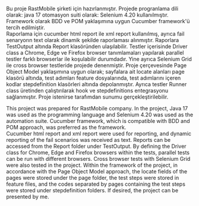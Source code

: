 Bu proje RastMobile  şirketi için hazırlanmıştır. 
Projede progranlama dili olarak: java 17 
otomasyon suiti olarak: Selenium 4.20 kullanılmıştır. 
Framework olarak BDD ve POM yaklaşımına uygun Cucumber framework'ü tercih edilmiştir.  
Raporlama için cucumber html report ile xml report kullanılmış, 
ayrıca fail senaryorın text olarak dinamik şekilde raporlaması alınmıştır. 
Raporlara  TestOutput altında Report klasöründen ulaşılabilir. 
Testler içerisinde Driver class a Chrome, Edge ve Firefox browser tanımlamaları yapılarak 
parallel testler farklı browserlar ile koşulabilir durumdadır. 
Yine ayrıca Selenium Grid ile cross browser testleride projede denenmiştir.
Proje çerçevesinde Page Object Model yaklaşımına uygun olarak; 
sayfalara ait locate alanları page klasörü altında, 
test adımları feature dosyalarında, 
test adımlarını içeren kodlar stepdefinition klasörleri altında depolanmıştır. 
Ayrıca testler Runner class üretinden çalıştırılarak hook ve stepdefinitions entegrasyonu sağlanmıştır.
Proje istenirse tarafımdan sunumu gerçekleştirilebilir.

This project was prepared for RastMobile company. 
In the project, Java 17 was used as the programming language and 
Selenium 4.20 was used as the automation suite. 
Cucumber framework, which is compatible with BDD and POM approach, was preferred as the framework.  
Cucumber html report and xml report were used for reporting, 
and dynamic reporting of the fail scenarios was received as text. 
Reports can be accessed from the Report folder under TestOutput. 
By defining the Driver class for Chrome, Edge and Firefox browsers within the tests, 
parallel tests can be run with different browsers. 
Cross browser tests with Selenium Grid were also tested in the project. 
Within the framework of the project, 
in accordance with the Page Object Model approach, 
the locate fields of the pages were stored under the page folder, 
the test steps were stored in feature files, 
and the codes separated by pages containing the test steps were stored under stepdefinition folders. 
If desired, the project can be presented by me.